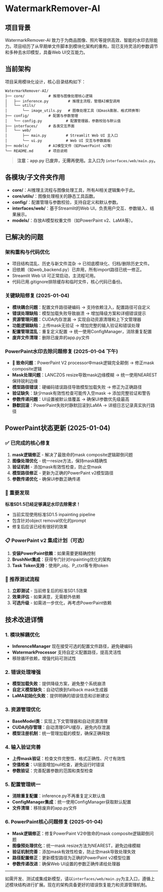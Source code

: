 # WatermarkRemover-AI

## 项目背景
WatermarkRemover-AI 致力于为商品图像、照片等提供高效、智能的水印去除能力。项目经历了从早期单文件脚本到模块化架构的重构，现已支持灵活的参数调节和多种去水印模型，具备Web UI交互能力。

## 当前架构
项目采用模块化设计，核心目录结构如下：

```
WatermarkRemover-AI/
├── core/           # 推理与图像处理核心逻辑
│   ├── inference.py         # 推理主流程，管理AI模型调用
│   └── utils/
│       └── image_utils.py   # 图像处理工具（如mask膨胀、格式转换等）
├── config/         # 配置与参数管理
│   └── config.py           # 配置管理器，参数校验与默认值
├── interfaces/     # 各类交互界面
│   └── web/
│       ├── main.py         # Streamlit Web UI 主入口
│       └── ui.py           # Web UI 交互与参数面板
├── models/         # AI模型文件（如PowerPaint v2等）
└── README.md       # 项目说明
```

> **注意：app.py 已废弃，无需再使用。主入口为 `interfaces/web/main.py`。**

## 各模块/子文件夹作用
- **core/**：AI推理主流程与图像处理工具，所有AI相关逻辑集中于此。
- **core/utils/**：图像处理相关的静态工具函数。
- **config/**：配置管理与参数校验，支持自定义和默认参数。
- **interfaces/web/**：基于Streamlit的Web UI，负责用户交互、参数输入、结果展示。
- **models/**：存放AI模型权重文件（如PowerPaint v2、LaMA等）。

## 已解决的问题

### 架构重构与代码优化
- 项目结构混乱、历史与新文件混杂 → 已彻底模块化、归档/删除历史文件。
- 旧依赖（如web_backend.py）已弃用，所有import路径已统一修正。
- Streamlit Web UI 可正常启动，主流程可用。
- 代码已用.gitignore排除缓存和临时文件，核心代码已备份。

### 关键缺陷修复 (2025-01-04)
- **模块耦合问题**：配置文件路径硬编码 → 支持依赖注入，配置路径可自定义
- **错误处理缺陷**：模型加载失败导致崩溃 → 增加降级方案和详细错误提示
- **资源管理问题**：CUDA内存泄漏 → 实现自动资源清理和上下文管理器
- **功能逻辑缺陷**：上传mask无验证 → 增加完整的输入验证和错误处理
- **配置管理混乱**：重复定义配置 → 统一使用ConfigManager，消除重复配置
- **废弃文件清理**：删除已废弃的app.py文件

### PowerPaint水印去除问题修复 (2025-01-04 下午)
- **🚨 致命问题**：PowerPaint V2 processor中mask逻辑完全颠倒 → 修正mask composite逻辑
- **Mask处理问题**：LANCZOS resize导致mask边缘模糊 → 统一使用NEAREST保持锐利边缘  
- **模型路径错误**：硬编码错误路径导致模型加载失败 → 修正为正确路径
- **验证缺失**：缺少mask有效性检查可能传入空mask → 添加完整验证和警告
- **参数传递问题**：UI设置被默认值覆盖 → 确保UI参数优先级最高
- **静默回滚**：PowerPaint失败时静默回滚到LaMA → 详细日志记录真实执行路径

## PowerPaint状态更新 (2025-01-04)

### ✅ 已完成的核心修复
1. **mask逻辑修正** - 解决了最致命的mask composite逻辑颠倒问题
2. **图像处理优化** - 统一resize方法，保持mask精确性
3. **验证机制** - 添加mask有效性检查，防止空mask
4. **模型路径修正** - 更新为正确的PowerPaint v2模型路径
5. **参数传递优化** - 确保UI参数正确传递

### 🎯 重要发现
**标准SD1.5已经足够满足水印去除需求！**
- 当前实现使用标准SD1.5 inpainting pipeline
- 包含针对object removal优化的prompt
- 修复后应该已经有很好的效果

### 📋 PowerPaint v2 集成计划（可选）
1. **安装PowerPaint依赖**：如果需要更精确控制
2. **BrushNet集成**：获得专门针对inpainting优化的架构
3. **Task Token支持**：使用P_obj、P_ctxt等专用token

### 🚀 推荐测试流程
1. **立即测试** - 当前修复后的标准SD1.5效果
2. **效果评估** - 如果满意，无需额外依赖
3. **可选升级** - 如需进一步优化，再考虑PowerPaint依赖

## 技术改进详情

### 1. 模块解耦优化
- **InferenceManager** 现在接受可选的配置文件路径，避免硬编码
- **WatermarkProcessor** 支持自定义配置路径，提高灵活性
- 移除循环依赖，增强代码可测试性

### 2. 错误处理增强
- **模型加载失败**：提供降级方案，避免整个系统崩溃
- **自定义模型缺失**：自动切换到fallback mask生成器
- **LaMA初始化失败**：提供明确的错误信息和诊断建议

### 3. 资源管理优化
- **BaseModel类**：实现上下文管理器和自动资源清理
- **CUDA内存管理**：自动清理GPU缓存，避免内存泄漏
- **模型注册机制**：统一管理加载的模型，确保正确释放

### 4. 输入验证完善
- **上传mask验证**：检查文件完整性、格式正确性、尺寸有效性
- **空值检查**：UI层面增加null检查，避免运行时错误
- **参数验证**：完善配置参数的范围和类型检查

### 5. 配置管理统一
- **消除重复配置**：inference.py不再重复定义默认值
- **ConfigManager集成**：统一使用ConfigManager获取默认配置
- **文件清理**：移除废弃的app.py文件

### 6. PowerPaint核心问题修复 (2025-01-04)
- **Mask逻辑修正**：修复PowerPaint V2中致命的mask composite逻辑颠倒问题
- **图像预处理优化**：统一mask resize方法为NEAREST，避免边缘模糊
- **验证机制完善**：添加mask有效性检查，防止空mask导致处理失效
- **路径配置修正**：更新模型路径为正确的PowerPaint v2模型位置
- **参数传递改进**：确保Web UI设置的参数正确传递给处理器

---

如需开发、测试或集成新模型，请以`interfaces/web/main.py`为主入口，遵循上述模块结构进行扩展。现在的架构具备更好的错误恢复能力和资源管理机制。 